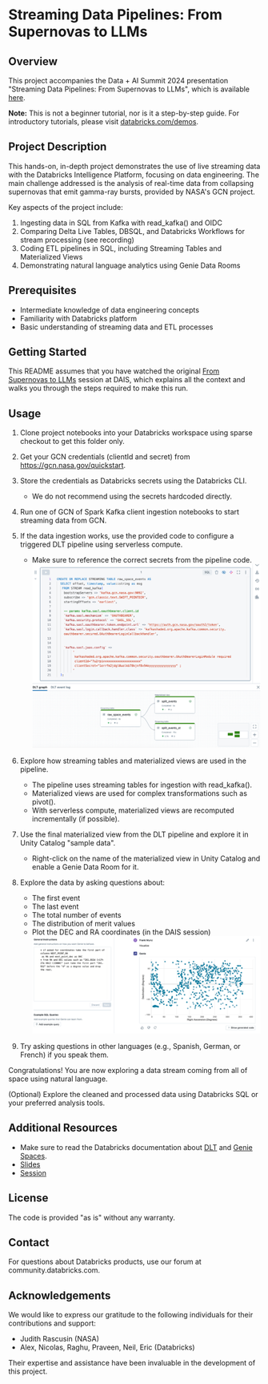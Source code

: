 # Streaming Data Pipelines: From Supernovas to LLMs

## Overview

This project accompanies the Data + AI Summit 2024 presentation "Streaming Data Pipelines: From Supernovas to LLMs", which is available [here](https://www.databricks.com/dataaisummit/session/streaming-data-pipelines-supernovas-llms).

**Note:** This is not a beginner tutorial, nor is it a step-by-step guide. For introductory tutorials, please visit [databricks.com/demos](https://databricks.com/demos).

## Project Description

This hands-on, in-depth project demonstrates the use of live streaming data with the Databricks Intelligence Platform, focusing on data engineering. The main challenge addressed is the analysis of real-time data from collapsing supernovas that emit gamma-ray bursts, provided by NASA's GCN project.

Key aspects of the project include:

1. Ingesting data in SQL from Kafka with read_kafka() and OIDC
2. Comparing Delta Live Tables, DBSQL, and Databricks Workflows for stream processing (see recording)
3. Coding ETL pipelines in SQL, including Streaming Tables and Materialized Views
4. Demonstrating natural language analytics using Genie Data Rooms

## Prerequisites

- Intermediate knowledge of data engineering concepts
- Familiarity with Databricks platform
- Basic understanding of streaming data and ETL processes

## Getting Started

This README assumes that you have watched the original [From Supernovas to LLMs](https://www.databricks.com/dataaisummit/session/streaming-data-pipelines-supernovas-llms) session at DAIS, which explains all the context and walks you through the steps required to make this run.


## Usage

1. Clone project notebooks into your Databricks workspace using sparse checkout to get this folder only.

2. Get your GCN credentials (clientId and secret) from https://gcn.nasa.gov/quickstart.

3. Store the credentials as Databricks secrets using the Databricks CLI.
   * We do not recommend using the secrets hardcoded directly.

4. Run one of GCN of Spark Kafka client ingestion notebooks to start streaming data from GCN. 

5. If the data ingestion works, use the provided code to configure a triggered DLT pipeline using serverless compute.
   * Make sure to reference the correct secrets from the pipeline code.
![DLT](misc/dlt_kafka.png)

6. Explore how streaming tables and materialized views are used in the pipeline.
   * The pipeline uses streaming tables for ingestion with read_kafka().
   * Materialized views are used for complex transformations such as pivot().
   * With serverless compute, materialized views are recomputed incrementally (if possible).

7. Use the final materialized view from the DLT pipeline and explore it in Unity Catalog "sample data".
   * Right-click on the name of the materialized view in Unity Catalog and enable a Genie Data Room for it.

8. Explore the data by asking questions about:
   * The first event
   * The last event
   * The total number of events
   * The distribution of merit values
   * Plot the DEC and RA coordinates (in the DAIS session)
![DLT](misc/genie_plot.png)

9. Try asking questions in other languages (e.g., Spanish, German, or French) if you speak them.

Congratulations! You are now exploring a data stream coming from all of space using natural language.

(Optional) Explore the cleaned and processed data using Databricks SQL or your preferred analysis tools.

## Additional Resources

- Make sure to read the Databricks documentation about [DLT](https://docs.databricks.com/en/delta-live-tables/index.html) and [Genie Spaces](https://docs.databricks.com/en/genie/index.html).
- [Slides](https://speakerdeck.com/fmunz/from-supernovas-to-llms-streaming-data-pipelines)
- [Session](https://www.databricks.com/dataaisummit/session/streaming-data-pipelines-supernovas-llms)

## License

The code is provided "as is" without any warranty.

## Contact

For questions about Databricks products, use our forum at community.databricks.com.

## Acknowledgements

We would like to express our gratitude to the following individuals for their contributions and support:

- Judith Rascusin (NASA)
- Alex, Nicolas, Raghu, Praveen, Neil, Eric (Databricks)

Their expertise and assistance have been invaluable in the development of this project.

